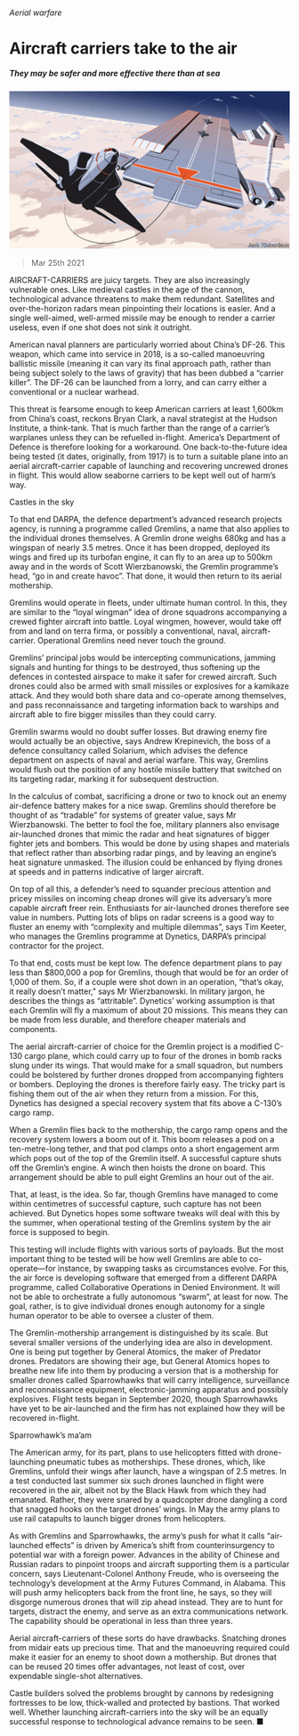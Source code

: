 ###### Aerial warfare

# Aircraft carriers take to the air 

##### They may be safer and more effective there than at sea 

![image](images/20210327_std001.jpg) 

> Mar 25th 2021 

AIRCRAFT-CARRIERS are juicy targets. They are also increasingly vulnerable ones. Like medieval castles in the age of the cannon, technological advance threatens to make them redundant. Satellites and over-the-horizon radars mean pinpointing their locations is easier. And a single well-aimed, well-armed missile may be enough to render a carrier useless, even if one shot does not sink it outright.

American naval planners are particularly worried about China’s DF-26. This weapon, which came into service in 2018, is a so-called manoeuvring ballistic missile (meaning it can vary its final approach path, rather than being subject solely to the laws of gravity) that has been dubbed a “carrier killer”. The DF-26 can be launched from a lorry, and can carry either a conventional or a nuclear warhead.


This threat is fearsome enough to keep American carriers at least 1,600km from China’s coast, reckons Bryan Clark, a naval strategist at the Hudson Institute, a think-tank. That is much farther than the range of a carrier’s warplanes unless they can be refuelled in-flight. America’s Department of Defence is therefore looking for a workaround. One back-to-the-future idea being tested (it dates, originally, from 1917) is to turn a suitable plane into an aerial aircraft-carrier capable of launching and recovering uncrewed drones in flight. This would allow seaborne carriers to be kept well out of harm’s way.

Castles in the sky

To that end DARPA, the defence department’s advanced research projects agency, is running a programme called Gremlins, a name that also applies to the individual drones themselves. A Gremlin drone weighs 680kg and has a wingspan of nearly 3.5 metres. Once it has been dropped, deployed its wings and fired up its turbofan engine, it can fly to an area up to 500km away and in the words of Scott Wierzbanowski, the Gremlin programme’s head, “go in and create havoc”. That done, it would then return to its aerial mothership.

Gremlins would operate in fleets, under ultimate human control. In this, they are similar to the “loyal wingman” idea of drone squadrons accompanying a crewed fighter aircraft into battle. Loyal wingmen, however, would take off from and land on terra firma, or possibly a conventional, naval, aircraft-carrier. Operational Gremlins need never touch the ground.

Gremlins’ principal jobs would be intercepting communications, jamming signals and hunting for things to be destroyed, thus softening up the defences in contested airspace to make it safer for crewed aircraft. Such drones could also be armed with small missiles or explosives for a kamikaze attack. And they would both share data and co-operate among themselves, and pass reconnaissance and targeting information back to warships and aircraft able to fire bigger missiles than they could carry.

Gremlin swarms would no doubt suffer losses. But drawing enemy fire would actually be an objective, says Andrew Krepinevich, the boss of a defence consultancy called Solarium, which advises the defence department on aspects of naval and aerial warfare. This way, Gremlins would flush out the position of any hostile missile battery that switched on its targeting radar, marking it for subsequent destruction.

In the calculus of combat, sacrificing a drone or two to knock out an enemy air-defence battery makes for a nice swap. Gremlins should therefore be thought of as “tradable” for systems of greater value, says Mr Wierzbanowski. The better to fool the foe, military planners also envisage air-launched drones that mimic the radar and heat signatures of bigger fighter jets and bombers. This would be done by using shapes and materials that reflect rather than absorbing radar pings, and by leaving an engine’s heat signature unmasked. The illusion could be enhanced by flying drones at speeds and in patterns indicative of larger aircraft.

On top of all this, a defender’s need to squander precious attention and pricey missiles on incoming cheap drones will give its adversary’s more capable aircraft freer rein. Enthusiasts for air-launched drones therefore see value in numbers. Putting lots of blips on radar screens is a good way to fluster an enemy with “complexity and multiple dilemmas”, says Tim Keeter, who manages the Gremlins programme at Dynetics, DARPA’s principal contractor for the project.

To that end, costs must be kept low. The defence department plans to pay less than $800,000 a pop for Gremlins, though that would be for an order of 1,000 of them. So, if a couple were shot down in an operation, “that’s okay, it really doesn’t matter,” says Mr Wierzbanowski. In military jargon, he describes the things as “attritable”. Dynetics’ working assumption is that each Gremlin will fly a maximum of about 20 missions. This means they can be made from less durable, and therefore cheaper materials and components.

The aerial aircraft-carrier of choice for the Gremlin project is a modified C-130 cargo plane, which could carry up to four of the drones in bomb racks slung under its wings. That would make for a small squadron, but numbers could be bolstered by further drones dropped from accompanying fighters or bombers. Deploying the drones is therefore fairly easy. The tricky part is fishing them out of the air when they return from a mission. For this, Dynetics has designed a special recovery system that fits above a C-130’s cargo ramp.

When a Gremlin flies back to the mothership, the cargo ramp opens and the recovery system lowers a boom out of it. This boom releases a pod on a ten-metre-long tether, and that pod clamps onto a short engagement arm which pops out of the top of the Gremlin itself. A successful capture shuts off the Gremlin’s engine. A winch then hoists the drone on board. This arrangement should be able to pull eight Gremlins an hour out of the air.

That, at least, is the idea. So far, though Gremlins have managed to come within centimetres of successful capture, such capture has not been achieved. But Dynetics hopes some software tweaks will deal with this by the summer, when operational testing of the Gremlins system by the air force is supposed to begin.

This testing will include flights with various sorts of payloads. But the most important thing to be tested will be how well Gremlins are able to co-operate—for instance, by swapping tasks as circumstances evolve. For this, the air force is developing software that emerged from a different DARPA programme, called Collaborative Operations in Denied Environment. It will not be able to orchestrate a fully autonomous “swarm”, at least for now. The goal, rather, is to give individual drones enough autonomy for a single human operator to be able to oversee a cluster of them.

The Gremlin-mothership arrangement is distinguished by its scale. But several smaller versions of the underlying idea are also in development. One is being put together by General Atomics, the maker of Predator drones. Predators are showing their age, but General Atomics hopes to breathe new life into them by producing a version that is a mothership for smaller drones called Sparrowhawks that will carry intelligence, surveillance and reconnaissance equipment, electronic-jamming apparatus and possibly explosives. Flight tests began in September 2020, though Sparrowhawks have yet to be air-launched and the firm has not explained how they will be recovered in-flight.

Sparrowhawk’s ma’am

The American army, for its part, plans to use helicopters fitted with drone-launching pneumatic tubes as motherships. These drones, which, like Gremlins, unfold their wings after launch, have a wingspan of 2.5 metres. In a test conducted last summer six such drones launched in flight were recovered in the air, albeit not by the Black Hawk from which they had emanated. Rather, they were snared by a quadcopter drone dangling a cord that snagged hooks on the target drones’ wings. In May the army plans to use rail catapults to launch bigger drones from helicopters.

As with Gremlins and Sparrowhawks, the army’s push for what it calls “air-launched effects” is driven by America’s shift from counterinsurgency to potential war with a foreign power. Advances in the ability of Chinese and Russian radars to pinpoint troops and aircraft supporting them is a particular concern, says Lieutenant-Colonel Anthony Freude, who is overseeing the technology’s development at the Army Futures Command, in Alabama. This will push army helicopters back from the front line, he says, so they will disgorge numerous drones that will zip ahead instead. They are to hunt for targets, distract the enemy, and serve as an extra communications network. The capability should be operational in less than three years.

Aerial aircraft-carriers of these sorts do have drawbacks. Snatching drones from midair eats up precious time. That and the manoeuvring required could make it easier for an enemy to shoot down a mothership. But drones that can be reused 20 times offer advantages, not least of cost, over expendable single-shot alternatives.

Castle builders solved the problems brought by cannons by redesigning fortresses to be low, thick-walled and protected by bastions. That worked well. Whether launching aircraft-carriers into the sky will be an equally successful response to technological advance remains to be seen. ■

